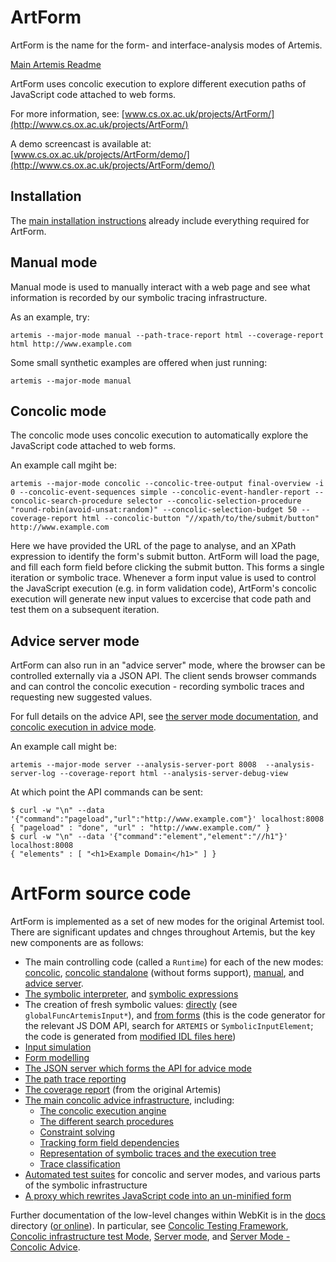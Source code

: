 # ArtForm

ArtForm is the name for the form- and interface-analysis modes of Artemis.

[Main Artemis Readme](README.md)

ArtForm uses concolic execution to explore different execution paths of JavaScript code attached to web forms.

For more information, see: [www.cs.ox.ac.uk/projects/ArtForm/](http://www.cs.ox.ac.uk/projects/ArtForm/)

A demo screencast is available at: [www.cs.ox.ac.uk/projects/ArtForm/demo/](http://www.cs.ox.ac.uk/projects/ArtForm/demo/)


## Installation
The [main installation instructions](INSTALL) already include everything required for ArtForm.

## Manual mode

Manual mode is used to manually interact with a web page and see what information is recorded by our symbolic tracing infrastructure.

As an example, try:

    artemis --major-mode manual --path-trace-report html --coverage-report html http://www.example.com

Some small synthetic examples are offered when just running:

    artemis --major-mode manual

## Concolic mode

The concolic mode uses concolic execution to automatically explore the JavaScript code attached to web forms.

An example call mgiht be:

    artemis --major-mode concolic --concolic-tree-output final-overview -i 0 --concolic-event-sequences simple --concolic-event-handler-report --concolic-search-procedure selector --concolic-selection-procedure "round-robin(avoid-unsat:random)" --concolic-selection-budget 50 --coverage-report html --concolic-button "//xpath/to/the/submit/button" http://www.example.com

Here we have provided the URL of the page to analyse, and an XPath expression to identify the form's submit button.
ArtForm will load the page, and fill each form field before clicking the submit button.
This forms a single iteration or symbolic trace.
Whenever a form input value is used to control the JavaScript execution (e.g. in form validation code), ArtForm's concolic execution will generate new input values to excercise that code path and test them on a subsequent iteration.

## Advice server mode

ArtForm can also run in an "advice server" mode, where the browser can be controlled externally via a JSON API.
The client sends browser commands and can control the concolic execution - recording symbolic traces and requesting new suggested values.

For full details on the advice API, see [the server mode documentation](docs/sections/server.rst), and [concolic execution in advice mode](docs/sections/server-concolic-advice.rst).

An example call might be:

    artemis --major-mode server --analysis-server-port 8008  --analysis-server-log --coverage-report html --analysis-server-debug-view

At which point the API commands can be sent:

    $ curl -w "\n" --data '{"command":"pageload","url":"http://www.example.com"}' localhost:8008
    { "pageload" : "done", "url" : "http://www.example.com/" }
    $ curl -w "\n" --data '{"command":"element","element":"//h1"}' localhost:8008
    { "elements" : [ "<h1>Example Domain</h1>" ] }



# ArtForm source code

ArtForm is implemented as a set of new modes for the original Artemist tool.
There are significant updates and chnges throughout Artemis, but the key new components are as follows:

* The main controlling code (called a `Runtime`) for each of the new modes: [concolic](artemis-code/src/runtime/toplevel/concolicruntime.h), [concolic standalone](artemis-code/src/runtime/toplevel/concolicstandaloneruntime.h) (without forms support), [manual](artemis-code/src/runtime/demomode/demowindow.h), and [advice server](artemis-code/src/runtime/toplevel/analysisserverruntime.h).
* [The symbolic interpreter](WebKit/Source/JavaScriptCore/symbolic), and [symbolic expressions](WebKit/Source/JavaScriptCore/symbolic/expression)
* The creation of fresh symbolic values: [directly](WebKit/Source/JavaScriptCore/symbolic/expression) (see `globalFuncArtemisInput*`), and [from forms](WebKit/Source/WebCore/bindings/scripts/CodeGeneratorJS.pm) (this is the code generator for the relevant JS DOM API, search for `ARTEMIS` or `SymbolicInputElement`; the code is generated from [modified IDL files here](WebKit/Source/WebCore/html))
* [Input simulation](artemis-code/src/runtime/input/clicksimulator.cpp)
* [Form modelling](artemis-code/src/runtime/input/forms)
* [The JSON server which forms the API for advice mode](artemis-code/src/runtime/analysisserver)
* [The path trace reporting](artemis-code/src/model/pathtracer.h)
* [The coverage report](artemis-code/src/model/coverage) (from the original Artemis)
* [The main concolic advice infrastructure](artemis-code/src/concolic), including:
    * [The concolic execution angine](artemis-code/src/concolic/concolicanalysis.h)
    * [The different search procedures](artemis-code/src/concolic/search)
    * [Constraint solving](artemis-code/src/concolic/solver)
    * [Tracking form field dependencies](artemis-code/src/concolic/handlerdependencytracker.h)
    * [Representation of symbolic traces and the execution tree](artemis-code/src/concolic/executiontree)
    * [Trace classification](artemis-code/src/concolic/executiontree/classifier)
* [Automated test suites](artemis-code/tests/system) for concolic and server modes, and various parts of the symbolic infrastructure
* [A proxy which rewrites JavaScript code into an un-minified form](proxies/prettifyproxy.js)

Further documentation of the low-level changes within WebKit is in the [docs](docs) directory ([or online](https://artemis.readthedocs.io/en/latest/)).
In particular, see [Concolic Testing Framework](docs/sections/concolic.rst), [Concolic infrastructure test Mode](docs/sections/concolic-standalone.rst), [Server mode](docs/sections/server.rst), and [Server Mode - Concolic Advice](docs/sections/server-concolic-advice.rst).



